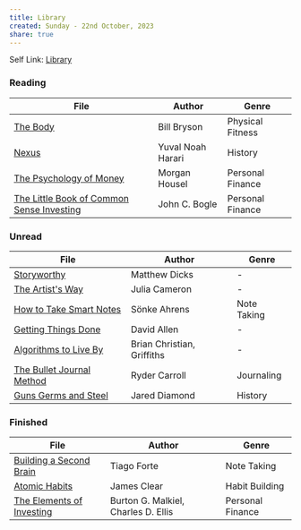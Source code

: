 ```yaml
---
title: Library
created: Sunday - 22nd October, 2023
share: true
---
```


Self Link: [Library](Library.md)

### Reading

|File|Author|Genre|
|----|------|-----|
|[The Body](./The%20Body.md)|Bill Bryson|Physical Fitness|
|[Nexus](Nexus.md)|Yuval Noah Harari|History|
|[The Psychology of Money](./The%20Psychology%20of%20Money.md)|Morgan Housel|Personal Finance|
|[The Little Book of Common Sense Investing](./The%20Little%20Book%20of%20Common%20Sense%20Investing.md)|John C. Bogle|Personal Finance|

### Unread

|File|Author|Genre|
|----|------|-----|
|[Storyworthy](./Storyworthy.md)|Matthew Dicks|-|
|[The Artist's Way](./The%20Artist's%20Way.md)|Julia Cameron|-|
|[How to Take Smart Notes](./How%20to%20Take%20Smart%20Notes.md)|Sönke Ahrens|Note Taking|
|[Getting Things Done](./Getting%20Things%20Done.md)|David Allen|-|
|[Algorithms to Live By](./Algorithms%20to%20Live%20By.md)|Brian Christian, Griffiths|-|
|[The Bullet Journal Method](./The%20Bullet%20Journal%20Method.md)|Ryder Carroll|Journaling|
|[Guns Germs and Steel](./Guns%20Germs%20and%20Steel.md)|Jared Diamond|History|

### Finished

|File|Author|Genre|
|----|------|-----|
|[Building a Second Brain](./Building%20a%20Second%20Brain.md)|Tiago Forte|Note Taking|
|[Atomic Habits](./Atomic%20Habits.md)|James Clear|Habit Building|
|[The Elements of Investing](./The%20Elements%20of%20Investing.md)|Burton G. Malkiel, Charles D. Ellis|Personal Finance|
